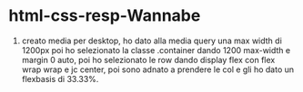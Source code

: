 html-css-resp-Wannabe
===

1. creato media per desktop, ho dato alla media query una max width di 1200px poi ho selezionato la classe .container dando 1200 max-width e margin 0 auto, poi ho selezionato le row dando display flex con flex wrap wrap e jc center, poi sono adnato a prendere le col e gli ho dato un flexbasis di 33.33%.